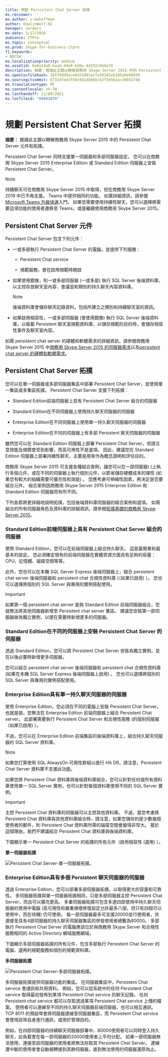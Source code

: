 ```yaml
---
title: 規劃 Persistent Chat Server 拓撲
ms.reviewer: ''
ms.author: v-mahoffman
author: HowlinWolf-92
manager: serdars
ms.date: 5/17/2016
audience: ITPro
ms.topic: conceptual
ms.prod: skype-for-business-itpro
f1.keywords:
- NOCSH
ms.localizationpriority: medium
ms.assetid: 6a0a14a0-baad-44e9-b26e-4d192c0a0e70
description: 摘要：閱讀此主題以瞭解商務用 Skype Server 2015 中的 Persistent Chat Server 元件和拓撲。
ms.openlocfilehash: 1b57d9d9ace6e51001acfa39101eb185a8e00939
ms.sourcegitcommit: 67324fe43f50c8414bb65c52f5b561ac30b52748
ms.translationtype: MT
ms.contentlocale: zh-TW
ms.lasthandoff: 11/08/2021
ms.locfileid: "60862070"
---
```

# <a name="plan-persistent-chat-server-topology"></a>規劃 Persistent Chat Server 拓撲
 
**摘要：** 閱讀此主題以瞭解商務用 Skype Server 2015 中的 Persistent Chat Server 元件和拓撲。
  
Persistent Chat Server 同時支援單一伺服器和多部伺服器設定。 您可以在商務用 Skype Server 2015 Enterprise Edition 或 Standard Edition 伺服器上安裝 Persistent Chat Server。 

> [!NOTE] 
> 持續聊天可在商務用 Skype Server 2015 中取得，但在商務用 Skype Server 2019 中已不再支援。 Teams 中提供相同的功能。 如需詳細資訊，請參閱[Microsoft Teams 升級快速](/microsoftteams/upgrade-start-here)入門。 如果您需要使用持續性聊天，您可以選擇將需要這項功能的使用者遷移至 Teams，或是繼續使用商務用 Skype Server 2015。 
  
## <a name="persistent-chat-server-components"></a>Persistent Chat Server 元件

Persistent Chat Server 包含下列元件：
  
- 一或多部執行 Persistent Chat Server 的電腦，並提供下列服務：
    
  - Persistent Chat service
    
  - 規範服務，會在啟用規範時開啟
    
- 如果使用鏡像，則一或多部伺服器 (一或多部) 執行 SQL Server 後端資料庫，以主控存放聊天室內容、會議室和類別的持久聊天內容資料庫。
    
    > [!NOTE]
    > 後端資料庫會儲存聊天記錄資料，包括所建立之類別和持續聊天室的資訊。 
  
- 如果啟用相容性，一或多部伺服器 (會使用鏡像) 執行 SQL Server 後端資料庫，以裝載 Persistent 聊天室規範資料庫，以儲存規範的目的時，會儲存相容性事件及聊天室內容。
    
如需 persistent chat server 的硬體和軟體需求的詳細資訊，請參閱商務用 Skype Server 2015 中[商務用 Skype Server 2015 的伺服器需求](../../plan-your-deployment/requirements-for-your-environment/server-requirements.md)以及[persistent chat server 的硬體和軟體需求](hardware-and-software-requirements.md)。 
  
## <a name="persistent-chat-server-topologies"></a>Persistent Chat Server 拓撲

您可以在單一伺服器或多部伺服器集區中部署 Persistent Chat Server，並使用單一集區或多集區拓撲。 Persistent Chat Server 支援下列拓撲：
  
-  Standard Edition前端伺服器上具有 Persistent Chat Server 組合的伺服器
    
-  Standard Edition在不同伺服器上使用持久聊天伺服器的伺服器
    
-  Enterprise Edition在不同伺服器上使用單一持久聊天伺服器的伺服器
    
-  Enterprise Edition在不同的伺服器上有多部 Persistent 聊天伺服器的伺服器
    
雖然您可以在 Standard Edition 伺服器上部署 Persistent Chat Server，但請注意效能及規模會受到影響，而高可用性不是選項。 因此，建議您在 Standard Edition 伺服器上部署持續性聊天，主要是用來作為概念證明和評估目的。 
  
商務用 Skype Server 2015 可支援各種組合案例，讓您可以在一部伺服器)  (上執行多個元件，或在不同的伺服器上執行個別元件，以節省儲存硬體成本的彈性 (如果您有較大的組織需要可擴充性和效能) 。 您應考慮可伸縮性因素，再決定是否要組合元件。 組合案例因商務用 Skype Server 2015 Enterprise Edition 和 Standard Edition 伺服器而有所不同。 
  
下列各節將更詳細地說明拓撲，包括後端資料庫伺服器的組合案例和選項。 如需組合的所有伺服器角色及資料庫的詳細資訊，請參閱[拓撲基礎的商務用 Skype Server 2015](../../plan-your-deployment/topology-basics/topology-basics.md)。
  
### <a name="standard-edition-server-with-persistent-chat-server-collocated-on-the-front-end-server"></a>Standard Edition前端伺服器上具有 Persistent Chat Server 組合的伺服器

使用 Standard Edition，您可以在前端伺服器上組合持久聊天。 這是最簡單和最基本的設定。 您必須確定現有的前端伺服器在實體資源方面具有足夠的容量： CPU、記憶體、磁碟空間等等。
  
此外，您也可以在本機 SQL Server Express 後端伺服器上，組合 persistent chat server 後端伺服器和 persistent chat 合規性資料庫 (（如果已啟用) ）。 您也可以選擇將個別的 SQL Server 與專用的實例搭配使用。 
  
> [!IMPORTANT]
> 如果第一個 persistent chat server 是與 Standard Edition 前端伺服器組合，您就無法將其他伺服器新增至 Persistent chat server 集區。 建議您安裝第一部伺服器做為獨立實例，以便在需要時新增更多的伺服器。 
  
### <a name="standard-edition-server-with-persistent-chat-server-installed-on-a-separate-server"></a>Standard Edition在不同的伺服器上安裝 Persistent Chat Server 的伺服器

透過 Standard Edition，您可以將 Persistent Chat Server 安裝為獨立實例，並在以後必要時新增更多伺服器。 
  
您可以組合 persistent chat server 後端伺服器和 persistent chat 合規性資料庫 (如果在本機 SQL Server Express 後端伺服器上啟用) 。 您也可以選擇將個別的 SQL Server 與專用的實例搭配使用。 
  
### <a name="enterprise-edition-server-with-a-single-persistent-chat-server"></a>Enterprise Edition具有單一持久聊天伺服器的伺服器

使用 Enterprise Edition，您必須在不同的電腦上安裝 Persistent Chat Server。 也就是說，您無法在 Enterprise Edition 前端伺服器上組合 Persistent Chat server。 此部署需要執行 Persistent Chat Server 和合規性服務 (的個別伺服器（如果已啟用) ）。
  
不過，您可以在 Enterprise Edition 前端集區的後端資料庫上，組合持久聊天伺服器的 SQL Server 資料庫。
  
> [!NOTE]
> 如果您打算使用 SQL AlwaysOn 可用性群組以進行 HA DR，請注意，Persistent Chat Server 資料庫不支援此功能。 
  
如果您將 Persistent Chat 資料庫與後端資料庫組合，您可以針對任何或所有資料庫使用單一 SQL Server 實例，也可以針對每個資料庫使用不同的 SQL Server 實例。
  
> [!IMPORTANT]
> 主控 Persistent Chat 資料庫的伺服器可以主控其他資料庫。 不過，當您考慮將 Persistent Chat 資料庫與其他資料庫組合時，請注意，如果您儲存的是少數幾個使用者的郵件，則 Persistent Chat 資料庫所需的磁碟空間會變得非常大。 基於這個理由，我們不建議組合 Persistent Chat 資料庫與後端資料庫。 
  
下圖顯示單一 Persistent Chat Server 的拓撲的所有元件（啟用相容性 (選用) ）。
  
**單一伺服器拓撲**

![Persistent Chat Server-單一伺服器拓撲。](../../media/e1b39c28-8a4d-4c03-983b-4392889c2d14.png)
  
### <a name="enterprise-edition-server-with-multiple-persistent-chat-servers"></a>Enterprise Edition具有多個 Persistent 聊天伺服器的伺服器

透過 Enterprise Edition，您可以部署多部伺服器拓撲，以取得更大的容量和可靠性。 多伺服器拓撲與單一伺服器拓撲相同，只是多部伺服器主控 Persistent Chat Server，而且可以擴充更高。 多重伺服器拓撲可包含多達四部使用中持久聊天伺服器的使用中電腦 (高可用性和嚴重損壞修復設定允許最多八個，但只有四個可以使用中，而在待機) 仍可使用。 每一部伺服器最多可支援20000並行使用者，共連接至具有4部伺服器的持久聊天伺服器集區的併發使用者總數為80000。 多部執行 Persistent Chat Server 的電腦應該位於與商務用 Skype Server 和合規性服務相同的 Active Directory 網域服務網域。
  
下圖顯示多部伺服器拓撲的所有元件，包含多部執行 Persistent Chat Server 的電腦、選用的規範服務和個別的規範資料庫。
  
**多伺服器拓撲**

![Persistent Chat Server-多部伺服器拓撲。](../../media/8fc20997-7acc-46ea-8dea-11239ffd9458.png)
  
多伺服器拓撲提供伺服器功能的集區。 在伺服器集區中，Persistent Chat service 會通訊和共用資料。 例如，您可以從系統中的任何 Persistent Chat service 取得最初發佈到某項 Persistent Chat service 的聊天記錄。 任何 Persistent chat service 都可以存取透過某項 Persistent Chat service 上傳的檔案。 使用者可以連線至不同的持久聊天伺服器前端伺服器，也可以相互通訊。 TCP 8011 的預設埠會將伺服器連線至伺服器集區，而 Persistent Chat service 會使用該埠自身進行通訊，或用於管理目的。
  
例如，在四部伺服器的持續聊天伺服器部署中，80000使用者可以同時登入持久聊天，此負載會在每一部伺服器的20000使用者上平均分配。 如果一部伺服器無法使用，連接至該伺服器的使用者將無法存取其 Persistent Chat Server。 連線遭中斷的使用者會自動被轉接到其餘伺服器，直到無法使用的伺服器還原為止。 
  


